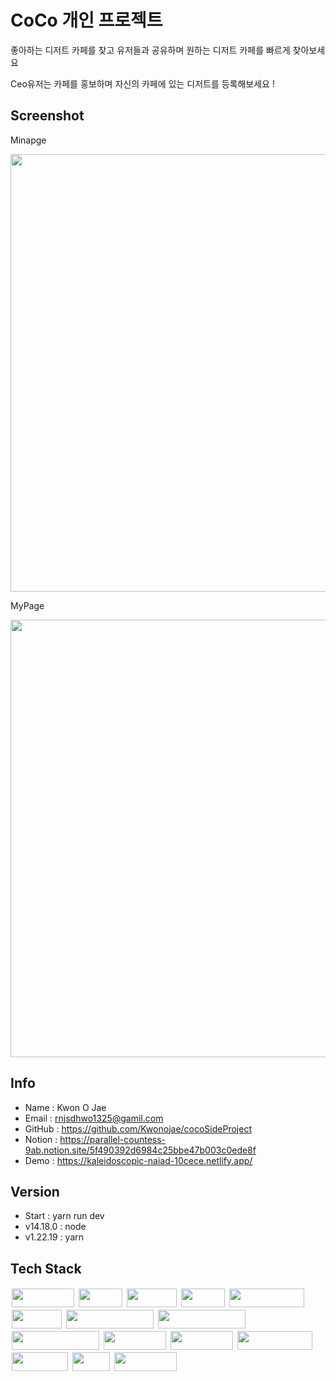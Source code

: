 # CoCo 개인 프로젝트

좋아하는 디저트 카페를 찾고 유저들과 공유하며 원하는 디저트 카페를 빠르게 찾아보세요

Ceo유저는 카페를 홍보하며 자신의 카페에 있는 디저트를 등록해보세요 !

## Screenshot

Minapge

<img src="https://github.com/Kwonojae/cocoSideProject/assets/52174468/286d1835-5b0c-4df4-9040-562a435c685e" width="700"/>

MyPage

<img src="https://github.com/Kwonojae/cocoSideProject/assets/52174468/912f1225-c995-4144-912e-5a6e497ed78e" width="700"/>

## Info

- Name : Kwon O Jae
- Email : rnjsdhwo1325@gamil.com
- GitHub : https://github.com/Kwonojae/cocoSideProject
- Notion : https://parallel-countess-9ab.notion.site/5f490392d6984c25bbe47b003c0ede8f
- Demo : https://kaleidoscopic-naiad-10cece.netlify.app/

## Version

- Start : yarn run dev
- v14.18.0 : node
- v1.22.19 : yarn

## Tech Stack

   <img align="left" src="https://img.shields.io/badge/VsCode-007ACC?style=flat&logo=Visual Studio code&logoColor=white" width="100" height="30" style="padding:2px;"/>
   <img align="left" src="https://img.shields.io/badge/Vite-646CFF?style=flat&logo=Vite&logoColor=white" width="70" height="30" style="padding:2px;"/>
   <img align="left" src="https://img.shields.io/badge/HTML-E34F26?style=flat&logo=html5&logoColor=white" width="80" height="30" style="padding:2px;"/>
   <img align="left" src="https://img.shields.io/badge/CSS-1572B6?style=flat&logo=CSS3&logoColor=white" width="70" height="30" style="padding:2px;"/>
   <img align="left" src="https://img.shields.io/badge/JavaScript-F7DF1E?style=flat&logo=javascript&logoColor=white" width="120" height="30" style="padding:2px;"/>
   <img align="left" src="https://img.shields.io/badge/React-3178C6?style=flat&logo=React&logoColor=white" width="80" height="30" style="padding:2px;"/>
   <img align="left" src="https://img.shields.io/badge/ReactContext-000000?style=flat&logo=React&logoColor=white" width="140" height="30" style="padding:2px;"/>
   <img align="left" src="https://img.shields.io/badge/ReactQuery-FF4154?style=flat&logo=ReactQuery&logoColor=white" width="140" height="30" style="padding:2px;"/>
   <img align="left" src="https://img.shields.io/badge/Tailwind Css-06B6D4?style=flat&logo=TailwindCss&logoColor=white" width="140" height="30" style="padding:2px;"/>
   <img align="left" src="https://img.shields.io/badge/FireBase-F07A5B?style=flat&logo=FireBase&logoColor=white" width="100" height="30" style="padding:2px;"/>
   <img align="left" src="https://img.shields.io/badge/Netlify-00C7B7?style=flat&logo=Netlify&logoColor=white" width="100" height="30" style="padding:2px;"/>
   <img align="left" src="https://img.shields.io/badge/Cloudinary-2C39BD?style=flat&logo=Cloudflare&logoColor=white" width="120" height="30" style="padding:2px;"/>
   <img align="left" src="https://img.shields.io/badge/GitHub-181717?style=flat&logo=GitHub&logoColor=white" width="90" height="30" style="padding:2px;"/>
   <img align="left" src="https://img.shields.io/badge/Git-F05032?style=flat&logo=Git&logoColor=white" width="60" height="30" style="padding:2px;"/>
   <img align="left" src="https://img.shields.io/badge/macOS-000000?style=flat&logo=Apple&logoColor=white" width="100" height="30" style="padding:2px;"/>
